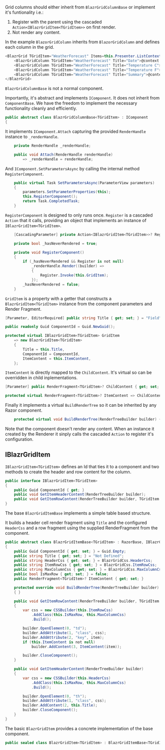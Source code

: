 Grid columns should either inherit from `BlazrGridColumnBase` or implement it's funtionality i.e.:

1. Register with the parent using the cascaded `Action<IBlazrGridItem<TGridItem>>` on first render.
2. Not render any content.

In the example `BlazorGridColumn` inherits from `BlazorGridColumn` and defines each column in the grid.

```csharp
<BlazrGrid TGridItem="WeatherForecast" Items=this.Presenter.ListContext>
    <BlazrGridColumn TGridItem="WeatherForecast" Title="Date">@context.Date.AsGlobalDate()</BlazrGridColumn>
    <BlazrGridColumn TGridItem="WeatherForecast" Title="Temperature C">@context.TemperatureC</BlazrGridColumn>
    <BlazrGridColumn TGridItem="WeatherForecast" Title="Temperature F">@context.AsTemperatureF()</BlazrGridColumn>
    <BlazrGridColumn TGridItem="WeatherForecast" Title="Summary">@context.Summary</BlazrGridColumn>
</BlazrGrid>
```

`BlazrGridColumnBase` is not a normal component.

Importantly, it's abstract and implements `IComponent`.  It does not inherit from `ComponentBase`.  We have the freedom to implement the necessary functionality cleanly and efficiently.

```csharp
public abstract class BlazrGridColumnBase<TGridItem> : IComponent
{
```

It implements `IComponent.Attach` capturing the provided `RenderHandle` instance to `_renderHandle`. 

```csharp
    private RenderHandle _renderHandle;

    public void Attach(RenderHandle renderHandle)
        => _renderHandle = renderHandle;
```

And `IComponent.SetParametersAsync` by calling the internal method `RegisterComponent`.

```csharp
    public virtual Task SetParametersAsync(ParameterView parameters)
    {
        parameters.SetParameterProperties(this);
        this.RegisterComponent();
        return Task.CompletedTask;
    }
```

`RegisterComponent` is designed to only runs once. `Register` is a cascaded `Action` that it calls, providing an object that implements an instance of `IBlazrGridItem<TGridItem>`.

```csharp
    [CascadingParameter] private Action<IBlazrGridItem<TGridItem>>? Register { get; set; }

    private bool _hasNeverRendered = true;

    private void RegisterComponent()
    {
        if (_hasNeverRendered && Register is not null)
            _renderHandle.Render((builder) =>
            {
                Register.Invoke(this.GridItem);
            });
        _hasNeverRendered = false;
    }
```

`GridItem` is a property with a getter that constructs a `BlazrGridItem<TGridItem>` instance from the component parameters and Render Fragment.

```csharp
[Parameter, EditorRequired] public string Title { get; set; } = "Field";

public readonly Guid ComponentId = Guid.NewGuid();

protected virtual IBlazrGridItem<TGridItem> GridItem
    => new BlazrGridItem<TGridItem>
    {
        Title = this.Title,
        ComponentId = ComponentId,
        ItemContent = this.ItemContent,
    };
```

`ItemContent` is directly mapped to the `ChildContent`.  It's virtual so can be overridden in child inplementations.

```csharp
[Parameter] public RenderFragment<TGridItem>? ChildContent { get; set; }

protected virtual RenderFragment<TGridItem>? ItemContent => ChildContent;
```

Finally it implements a virtual `BuildRenderTree` so it can be inherited by any Razor component.

```csharp
    protected virtual void BuildRenderTree(RenderTreeBuilder builder) { }
```

Note that the component doesn't render any content.  When an instance it created by the Renderer it sinply calls the cascaded `Action` to register it's configuration.

## IBlazrGridItem

`IBlazrGridItem<TGridItem>` defines an Id that ties it to a component and two methods to create the header and row content for the column.

```csharp
public interface IBlazrGridItem<TGridItem>
{
    public Guid ComponentId { get; }
    public void GetItemHeaderContent(RenderTreeBuilder builder);
    public void GetItemRowContent(RenderTreeBuilder builder, TGridItem item);
}
```

The base `BlazrGridItemBase` implements a simple table based structure.

It builds a header cell render fragment using `Title` and the configured `HeaderCss` and a row fragment using the supplied RenderFragment from the component.

```csharp
public abstract class BlazrGridItemBase<TGridItem> : RazorBase, IBlazrGridItem<TGridItem>
{
    public Guid ComponentId { get; set; } = Guid.Empty;
    public string Title { get; set; } = "Not Defined";
    public string HeaderCss { get; set; } = BlazrGridCss.HeaderCss;
    public string ItemRowCss { get; set; } = BlazrGridCss.ItemRowCss;
    public string MaxColumnCss { get; set; } = BlazrGridCss.MaxColumnCss;
    public bool IsMaxRow { get; set; } = false;
    public RenderFragment<TGridItem>? ItemContent { get; set; }

    protected override void BuildRenderTree(RenderTreeBuilder builder)
    { }

    public void GetItemRowContent(RenderTreeBuilder builder, TGridItem item)
    {
        var css = new CSSBuilder(this.ItemRowCss)
            .AddClass(this.IsMaxRow, this.MaxColumnCss)
            .Build();

        builder.OpenElement(0, "td");
        builder.AddAttribute(1, "class", css);
        builder.AddAttribute(2, "key", item);
        if (this.ItemContent is not null)
            builder.AddContent(3, ItemContent(item));

        builder.CloseComponent();
    }

    public void GetItemHeaderContent(RenderTreeBuilder builder)
    {
        var css = new CSSBuilder(this.HeaderCss)
            .AddClass(this.IsMaxRow, this.MaxColumnCss)
            .Build();

        builder.OpenElement(0, "th");
        builder.AddAttribute(1, "class", css);
        builder.AddContent(2, this.Title);
        builder.CloseComponent();
    }
}
```

The basic `BlazrGridItem` provides a concrete implementation of the base component.

```csharp
public sealed class BlazrGridItem<TGridItem> : BlazrGridItemBase<TGridItem> {}
```